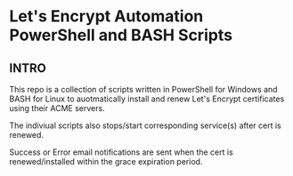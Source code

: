 # Let's Encrypt Automation PowerShell and BASH Scripts

## INTRO
This repo is a collection of scripts written in PowerShell for Windows and BASH for Linux to auotmatically install and renew Let's Encrypt certificates using their ACME servers.

The indiviual scripts also stops/start corresponding service(s) after cert is renewed.

Success or Error email notifications are sent when the cert is renewed/installed within the grace expiration period.